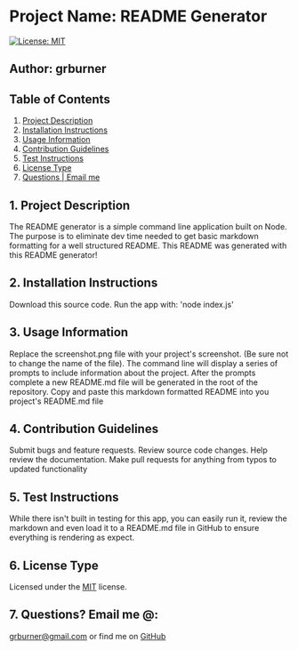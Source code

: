# Project Name: README Generator


[![License: MIT](https://img.shields.io/badge/License-MIT-yellow.svg)](https://opensource.org/licenses/MIT)

## Author: grburner

## Table of Contents
<!--ts-->
1. [ Project Description ](#desc)
2. [ Installation Instructions ](#inst)
3. [ Usage Information ](#use)
4. [ Contribution Guidelines ](#guide)
5. [ Test Instructions ](#test)
6. [ License Type ](#l-type)
7. [ Questions | Email me ](#email)


<!--te-->
<a name="desc"></a>
## 1. Project Description

The README generator is a simple command line application built on Node. The purpose is to eliminate dev time needed to get basic markdown formatting for a well structured README. This README was generated with this README generator!
<a name="inst"></a>
## 2. Installation Instructions

 Download this source code. Run the app with: 'node index.js'

<a name="use"></a>
## 3. Usage Information

 Replace the screenshot.png file with your project's screenshot. (Be sure not to change the name of the file). The command line will display a series of prompts to include information about the project. After the prompts complete a new README.md file will be generated in the root of the repository. Copy and paste this markdown formatted README into you project's README.md file

<a name="guide"></a>
## 4. Contribution Guidelines

 Submit bugs and feature requests. Review source code changes. Help review the documentation. Make pull requests for anything from typos to updated functionality

<a name="test"></a>
## 5. Test Instructions

 While there isn't built in testing for this app, you can easily run it, review the markdown and even load it to a README.md file in GitHub to ensure everything is rendering as expect. 

<a name="l-type"></a>
## 6. License Type

 Licensed under the [MIT](license/mit.txt) license.

<a name="email"></a>
## 7. Questions? Email me @:

[grburner@gmail.com](mailto:grburner@gmail.com) or find me on [GitHub](https://github.com/grburner)
